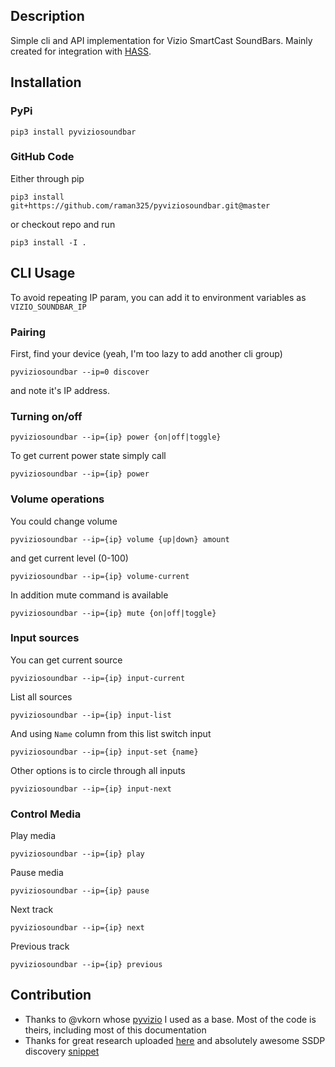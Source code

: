 ## Description

Simple cli and API implementation for Vizio SmartCast SoundBars. Mainly created for 
integration with [HASS](http://home-assistant.io).

## Installation
### PyPi
```
pip3 install pyviziosoundbar
```

### GitHub Code
Either through pip

```
pip3 install git+https://github.com/raman325/pyviziosoundbar.git@master
```

or checkout repo and run 

```
pip3 install -I .
```

## CLI Usage

To avoid repeating IP param, you can add it to environment variables as `VIZIO_SOUNDBAR_IP`

### Pairing

First, find your device (yeah, I'm too lazy to add another cli group)
```
pyviziosoundbar --ip=0 discover
```

and note it's IP address.

### Turning on/off

```
pyviziosoundbar --ip={ip} power {on|off|toggle}
```

To get current power state simply call

```
pyviziosoundbar --ip={ip} power
``` 

### Volume operations

You could change volume

```
pyviziosoundbar --ip={ip} volume {up|down} amount
```

and get current level (0-100)

```
pyviziosoundbar --ip={ip} volume-current
```

In addition mute command is available

```
pyviziosoundbar --ip={ip} mute {on|off|toggle}
```

### Input sources

You can get current source 

```
pyviziosoundbar --ip={ip} input-current
```

List all sources

```
pyviziosoundbar --ip={ip} input-list
```

And using `Name` column from this list switch input

```
pyviziosoundbar --ip={ip} input-set {name}
```

Other options is to circle through all inputs

```
pyviziosoundbar --ip={ip} input-next
``` 

### Control Media

Play media 

```
pyviziosoundbar --ip={ip} play
```

Pause media

```
pyviziosoundbar --ip={ip} pause
```

Next track

```
pyviziosoundbar --ip={ip} next
```

Previous track

```
pyviziosoundbar --ip={ip} previous
``` 

## Contribution
- Thanks to @vkorn whose [pyvizio](https://github.com/vkorn/pyvizio) I used as a base. Most of the code is theirs, including most of this documentation
- Thanks for great research uploaded [here](https://github.com/exiva/Vizio_SmartCast_API) and 
absolutely awesome SSDP discovery [snippet](https://gist.github.com/dankrause/6000248)

